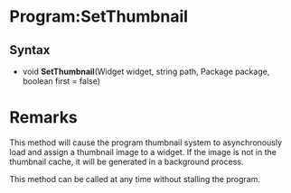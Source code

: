 # Program:SetThumbnail


## Syntax

- void **SetThumbnail**(Widget widget, string path, Package package, boolean first = false)

# Remarks

This method will cause the program thumbnail system to asynchronously load and assign a thumbnail image to a widget. If the image is not in the thumbnail cache, it will be generated in a background process.

This method can be called at any time without stalling the program.
